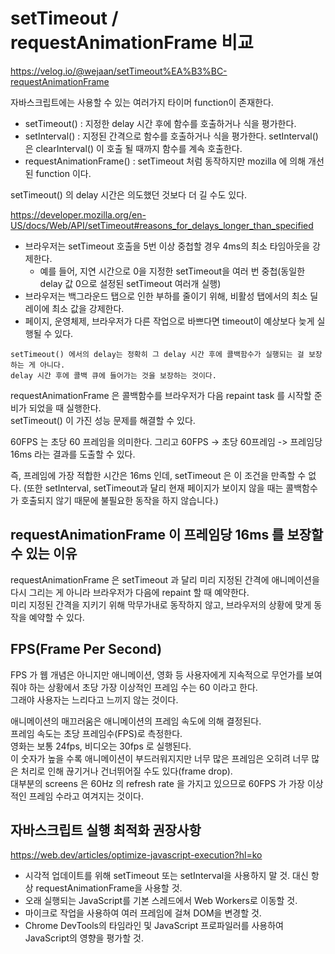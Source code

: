# setTimeout / requestAnimationFrame 비교

https://velog.io/@wejaan/setTimeout%EA%B3%BC-requestAnimationFrame

자바스크립트에는 사용할 수 있는 여러가지 타이머 function이 존재한다.

- setTimeout() : 지정한 delay 시간 후에 함수를 호출하거나 식을 평가한다.
- setInterval() : 지정된 간격으로 함수를 호출하거나 식을 평가한다. setInterval() 은 clearInterval() 이 호출 될 때까지 함수를 계속 호출한다.
- requestAnimationFrame() : setTimeout 처럼 동작하지만 mozilla 에 의해 개선된 function 이다.

setTimeout() 의 delay 시간은 의도했던 것보다 더 길 수도 있다.

https://developer.mozilla.org/en-US/docs/Web/API/setTimeout#reasons_for_delays_longer_than_specified

- 브라우저는 setTimeout 호출을 5번 이상 중첩할 경우 4ms의 최소 타임아웃을 강제한다.
  - 예를 들어, 지연 시간으로 0을 지정한 setTimeout을 여러 번 중첩(동일한 delay 값 0으로 설정된 setTimeout 여러개 실행)
- 브라우저는 백그라운드 탭으로 인한 부하를 줄이기 위해, 비활성 탭에서의 최소 딜레이에 최소 값을 강제한다.
- 페이지, 운영체제, 브라우저가 다른 작업으로 바쁘다면 timeout이 예상보다 늦게 실행될 수 있다.

`setTimeout() 에서의 delay는 정확히 그 delay 시간 후에 콜백함수가 실행되는 걸 보장하는 게 아니다.`  
`delay 시간 후에 콜백 큐에 들어가는 것을 보장하는 것이다.`

requestAnimationFrame 은 콜백함수를 브라우저가 다음 repaint task 를 시작할 준비가 되었을 때 실행한다.  
setTimeout() 이 가진 성능 문제를 해결할 수 있다.

60FPS 는 초당 60 프레임을 의미한다.
그리고 60FPS -> 초당 60프레임 -> 프레임당 16ms 라는 결과를 도출할 수 있다.

즉, 프레임에 가장 적합한 시간은 16ms 인데, setTimeout 은 이 조건을 만족할 수 없다.
(또한 setInterval, setTimeout과 달리 현재 페이지가 보이지 않을 때는 콜백함수가 호출되지 않기 때문에 불필요한 동작을 하지 않습니다.)

## requestAnimationFrame 이 프레임당 16ms 를 보장할 수 있는 이유

requestAnimationFrame 은 setTimeout 과 달리 미리 지정된 간격에 애니메이션을 다시 그리는 게 아니라 브라우저가 다음에 repaint 할 때 예약한다.  
미리 지정된 간격을 지키기 위해 막무가내로 동작하지 않고, 브라우저의 상황에 맞게 동작을 예약할 수 있다.

## FPS(Frame Per Second)

FPS 가 웹 개념은 아니지만 애니메이션, 영화 등 사용자에게 지속적으로 무언가를 보여줘야 하는 상황에서 초당 가장 이상적인 프레임 수는 60 이라고 한다.  
그래야 사용자는 느리다고 느끼지 않는 것이다.

애니메이션의 매끄러움은 애니메이션의 프레임 속도에 의해 결정된다.  
프레임 속도는 초당 프레임수(FPS)로 측정한다.  
영화는 보통 24fps, 비디오는 30fps 로 실행된다.  
이 숫자가 높을 수록 애니메이션이 부드러워지지만 너무 많은 프레임은 오히려 너무 많은 처리로 인해 끊기거나 건너뛰어질 수도 있다(frame drop).  
대부분의 screens 은 60Hz 의 refresh rate 을 가지고 있으므로 60FPS 가 가장 이상적인 프레임 수라고 여겨지는 것이다.

## 자바스크립트 실행 최적화 권장사항

https://web.dev/articles/optimize-javascript-execution?hl=ko

- 시각적 업데이트를 위해 setTimeout 또는 setInterval을 사용하지 말 것. 대신 항상 requestAnimationFrame을 사용할 것.
- 오래 실행되는 JavaScript를 기본 스레드에서 Web Workers로 이동할 것.
- 마이크로 작업을 사용하여 여러 프레임에 걸쳐 DOM을 변경할 것.
- Chrome DevTools의 타임라인 및 JavaScript 프로파일러를 사용하여 JavaScript의 영향을 평가할 것.
